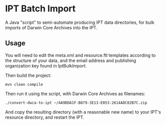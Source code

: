 # IPT Batch Import

A Java "script" to semi-automate producing IPT data directories, for bulk imports of Darwin Core Archives into the IPT.

## Usage

You will need to edit the meta.xml and resource.ftl templates according to the structure of your data, and the
email address and publishing organization key found in IptBulkImport.

Then build the project:

`mvn clean compile`

Then run it using the script, with Darwin Core Archives as filenames:

`./convert-dwca-to-ipt ~/4A9DDA1F-B879-3E13-E053-2614A8C02B7C.zip`

And copy the resulting directory (with a reasonable new name) to your IPT's resource directory, and restart the IPT.
